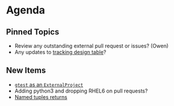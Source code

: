 Agenda
======

Pinned Topics
-------------
* Review any outstanding external pull request or issues? (Owen)
* Any updates to [tracking design table](https://github.com/mantidproject/documents/blob/master/Project-Management/TechnicalSteeringCommittee/reports/TSC-TrackingDesignProposals.md)?

New Items
---------
* [`gtest` as an `ExternalProject`](https://github.com/mantidproject/mantid/pull/18737)
* Adding python3 and dropping RHEL6 on pull requests?
* [Named tuples returns](https://github.com/mantidproject/mantid/pull/18809)
